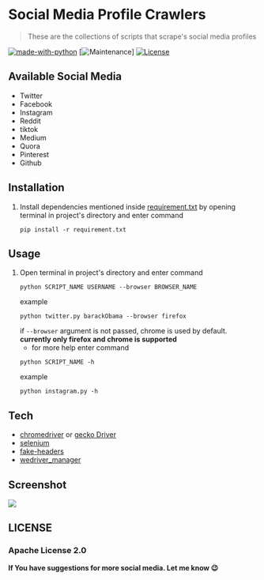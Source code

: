 # Social Media Profile Crawlers

> These are the collections of scripts that scrape's social media profiles

[![made-with-python](https://img.shields.io/badge/Made%20with-Python-1f425f.svg)](https://www.python.org/)
[![Maintenance](https://img.shields.io/badge/Maintained%3F-yes-green.svg)]
[![License](https://img.shields.io/badge/License-Apache%202.0-blue.svg)](https://opensource.org/licenses/Apache-2.0)







## Available Social Media
* Twitter 
* Facebook 
* Instagram 
* Reddit    
* tiktok 
* Medium 
* Quora 
* Pinterest 
* Github 



## Installation

1. Install dependencies mentioned inside [requirement.txt](requirement.txt) by opening terminal in project's directory and enter command
    ```
    pip install -r requirement.txt
    ```
## Usage

1. Open terminal in project's directory and enter command
    ```
    python SCRIPT_NAME USERNAME --browser BROWSER_NAME
    ``` 
    example
    ```
    python twitter.py barackObama --browser firefox
    ```
    if ```--browser``` argument is not passed, chrome is used by default. **currently only firefox and chrome is supported**
    - for more help enter command 
    ```
    python SCRIPT_NAME -h
    ``` 
    example
    ```
    python instagram.py -h
    ```
## Tech

- [chromedriver](https://chromedriver.chromium.org) or [gecko Driver](https://github.com/mozilla/geckodriver/releases)
- [selenium](https://selenium-python.readthedocs.io/installation.html)
- [fake-headers](https://pypi.org/project/fake-headers/)   
- [wedriver_manager](https://pypi.org/project/webdriver-manager/)


## Screenshot
![](screenshot/output.png)


## LICENSE 

### Apache License 2.0                                 

**If You have suggestions for more social media. Let me know :wink:**


